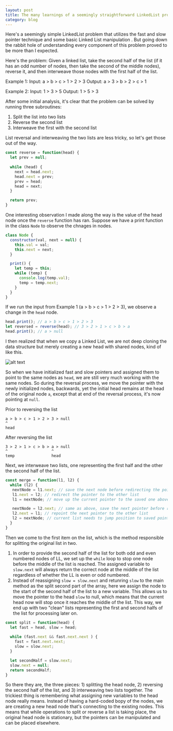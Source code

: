 ```yaml
---
layout: post
title: The many learnings of a seemingly straightforward LinkedList problem
category: blog
---
```


Here's a seemingly simple LinkedList problem that utilizes the fast and slow pointer technique and some basic Linked List manipulation . But going down the rabbit hole of understanding every component of this problem proved to be more than I expected.

Here's the problem: Given a linked list, take the second half of the list (if it has an odd number of nodes, then take the second of the middle nodes), reverse it, and then interweave those nodes with the first half of the list.

Example 1:
Input: a > b > c > 1 > 2 > 3
Output: a > 3 > b > 2 > c > 1

Example 2:
Input: 1 > 3 > 5
Output: 1 > 5 > 3

After some initial analysis, it's clear that the problem can be solved by running three subroutines:
1. Split the list into two lists
2. Reverse the second list
3. Interweave the first with the second list

List reversal and interweaving the two lists are less tricky, so let's get those out of the way.

```javascript
const reverse = function(head) {
  let prev = null;
  
  while (head) {
    next = head.next;
    head.next = prev;
    prev = head;
    head = next;
  }

  return prev;
}
```

One interesting observation I made along the way is the value of the head node once the `reverse` function has ran. Suppose we have a print function in the class `Node` to observe the chnages in nodes.

```javascript
class Node {
  constructor(val, next = null) {
    this.val = val;
    this.next = next;
  }

  print() {
    let temp = this;
    while (temp) {
      console.log(temp.val);
      temp = temp.next;
    }
  }
}
```

If we run the input from Example 1 (a > b > c > 1 > 2 > 3), we observe a change in the `head` node.

```javascript
head.print(); // a > b > c > 1 > 2 > 3
let reversed = reverse(head); // 3 > 2 > 1 > c > b > a
head.print(); // a > null
```

I then realized that when we copy a Linked List, we are not deep cloning the data structure but merely creating a new head with shared nodes, kind of like this.

![alt text](https://i.stack.imgur.com/e1jOQ.png "Linked List")

So when we have initialized fast and slow pointers and assigned them to point to the same nodes as `head`, we are still very much working with the same nodes. So during the reversal process, we move the pointer with the newly initialized nodes, backwards, yet the initial head remains at the head of the original node `a`, except that at end of the reversal process, it's now pointing at `null`.

Prior to reversing the list
```
a > b > c > 1 > 2 > 3 > null
^
head
```

After reversing the list
```
3 > 2 > 1 > c > b > a > null
^                   ^
temp                head
```

Next, we interweave two lists, one representing the first half and the other the second half of the list.

```javascript
const merge = function(l1, l2) {
  while (l2) {
   nextNode = l1.next; // save the next node before redirecting the pointer
   l1.next = l2; // redirect the pointer to the other list
   l1 = nextNode; // move up the current pointer to the saved one above

   nextNode = l2.next; // same as above, save the next pointer before repointing the pointer
   l2.next = l1; // repoint the next pointer to the other list
   l2 = nextNode; // current list needs to jump position to saved pointer above
  }
}
```

Then we come to the first item on the list, which is the method responsible for splitting the original list in two.

1. In order to provide the second half of the list for both odd and even numbered nodes of LL, we set up the `while` loop to stop one node before the middle of the list is reached. The assigned variable to `slow.next` will always return the correct node at the middle of the list regardless of whether the LL is even or odd numbered. 
2. Instead of reassigning `slow = slow.next` and retunring `slow` to the main method as the split second part of the array, here we assign the node to the start of the second half of the list to a new variable. This allows us to move the pointer to the head `slow` to null, which means that the current head now will stop once it reaches the middle of the list. This way, we end up with two "clean" lists representing the first and second halfs of the list for processing later on.

```javascript
const split = function(head) {
  let fast = head, slow = head;
  
  while (fast.next && fast.next.next ) {
    fast = fast.next.next;
    slow = slow.next;
  }

  let secondHalf = slow.next;
  slow.next = null;
  return secondHalf;
}
```

So there they are, the three pieces: 1) splitting the head node, 2) reversing the second half of the list, and 3) interweaving two lists together. The trickiest thing is remembering what assigning new variables to the head node really means. Instead of having a hard-coded bopy of the nodes, we are creating a new head node that's connecting to the existing nodes. This means that while operations to split or reverse a list is taking place, the original head node is stationary, but the pointers can be manipulated and can be placed elsewhere.